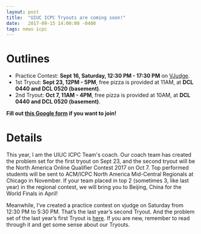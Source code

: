 ```yaml
---
layout: post
title:  "UIUC ICPC Tryouts are coming soon!"
date:   2017-09-15 14:00:00 -0400
tags: news icpc
---
```


# Outlines
- Practice Contest: **Sept 16, Saturday, 12:30 PM - 17:30 PM** on [VJudge](https://vjudge.net/contest/185187).
- 1st Tryout: **Sept 23, 12PM - 5PM**, free pizza is provided at 11AM, at **DCL 0440 and DCL 0520 (basement)**.
- 2nd Tryout: **Oct 7, 11AM - 4PM**, free pizza is provided at 10AM, at **DCL 0440 and DCL 0520 (basement)**.

**Fill out [this Google form](https://goo.gl/forms/QCK5rhZTTbWiKUIn1) if you want to join!**

# Details

This year, I am the UIUC ICPC Team's coach. Our coach team has created the problem set for the first tryout on Sept 23, and the second tryout will be the North America Online Qualifier Contest 2017 on Oct 7. Top performed students will be sent to ACM/ICPC North America Mid-Central Regionals at Chicago in November. If your team placed in top 2 (sometimes 3, like last year) in the regional contest, we will bring you to Beijing, China for the World Finals in April!

Meanwhile, I’ve created a practice contest on vjudge on Saturday from 12:30 PM to 5:30 PM. That’s the last year’s second Tryout. And the problem set of the last year’s first Tryout is [here](https://www.dropbox.com/s/7u3650lzlpnpirw/uiuc_2016_tryout_1.pdf?dl=1). If you are new, remember to read through it and get some sense about our Tryouts.
